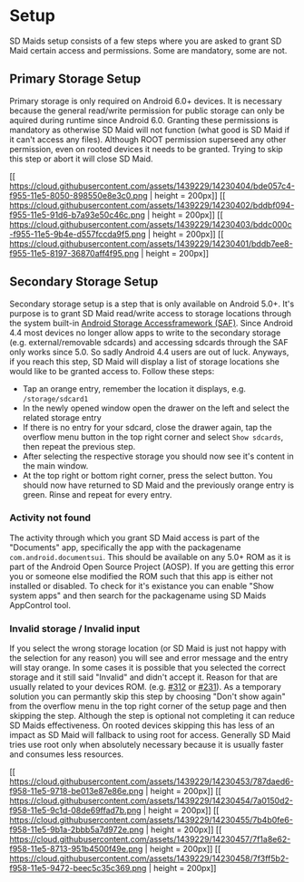 # Setup
SD Maids setup consists of a few steps where you are asked to grant SD Maid certain access and permissions. Some are mandatory, some are not.

## Primary Storage Setup
Primary storage is only required on Android 6.0+ devices. It is necessary because the general read/write permission for public storage can only be aquired during runtime since Android 6.0. Granting these permissions is mandatory as otherwise SD Maid will not function (what good is SD Maid if it can't access any files).
Although ROOT permission superseed any other permission, even on rooted devices it needs to be granted. Trying to skip this step or abort it will close SD Maid.

[[ https://cloud.githubusercontent.com/assets/1439229/14230404/bde057c4-f955-11e5-8050-898550e8e3c0.png | height = 200px]]
[[ https://cloud.githubusercontent.com/assets/1439229/14230402/bddbf094-f955-11e5-91d6-b7a93e50c46c.png | height = 200px]]
[[ https://cloud.githubusercontent.com/assets/1439229/14230403/bddc000c-f955-11e5-9b4e-d557fccda9f5.png | height = 200px]]
[[ https://cloud.githubusercontent.com/assets/1439229/14230401/bddb7ee8-f955-11e5-8197-36870aff4f95.png | height = 200px]]

## Secondary Storage Setup
Secondary storage setup is a step that is only available on Android 5.0+. It's purpose is to grant SD Maid read/write access to storage locations through the system built-in [Android Storage Accessframework (SAF)](http://developer.android.com/guide/topics/providers/document-provider.html).
Since Android 4.4 most devices no longer allow apps to write to the secondary storage (e.g. external/removable sdcards) and accessing sdcards through the SAF only works since 5.0. So sadly Android 4.4 users are out of luck.
Anyways, if you reach this step, SD Maid will display a list of storage locations she would like to be granted access to. Follow these steps:
* Tap an orange entry, remember the location it displays, e.g. `/storage/sdcard1`
* In the newly opened window open the drawer on the left and select the related storage entry
* If there is no entry for your sdcard, close the drawer again, tap the overflow menu button in the top right corner and select `Show sdcards`, then repeat the previous step.
* After selecting the respective storage you should now see it's content in the main window.
* At the top right or bottom right corner, press the select button.
You should now have returned to SD Maid and the previously orange entry is green. Rinse and repeat for every entry.

### Activity not found
The activity through which you grant SD Maid access is part of the "Documents" app, specifically the app with the packagename `com.android.documentsui`. This should be available on any 5.0+ ROM as it is part of the Android Open Source Project (AOSP). If you are getting this error you or someone else modified the ROM such that this app is either not installed or disabled. To check for it's existance you can enable "Show system apps" and then search for the packagename using SD Maids AppControl tool.

### Invalid storage / Invalid input
If you select the wrong storage location (or SD Maid is just not happy with the selection for any reason) you will see and error message and the entry will stay orange. In some cases it is possible that you selected the correct storage and it still said "Invalid" and didn't accept it. Reason for that are usually related to your devices ROM.
(e.g. [#312](../issues/312) or [#231](../issues/231)). As a temporary solution you can permantly skip this step by choosing "Don't show again" from the overflow menu in the top right corner of the setup page and then skipping the step. Although the step is optional not completing it can reduce SD Maids effectiveness. On rooted devices skipping this has less of an impact as SD Maid will fallback to using root for access. Generally SD Maid tries use root only when absolutely necessary because it is usually faster and consumes less resources.

[[ https://cloud.githubusercontent.com/assets/1439229/14230453/787daed6-f958-11e5-9718-be013e87e86e.png | height = 200px]]
[[ https://cloud.githubusercontent.com/assets/1439229/14230454/7a0150d2-f958-11e5-9c1d-08de69ffad7b.png | height = 200px]]
[[ https://cloud.githubusercontent.com/assets/1439229/14230455/7b4b0fe6-f958-11e5-9b1a-2bbb5a7d972e.png | height = 200px]]
[[ https://cloud.githubusercontent.com/assets/1439229/14230457/7f1a8e62-f958-11e5-8713-951b4500f49e.png | height = 200px]]
[[ https://cloud.githubusercontent.com/assets/1439229/14230458/7f3ff5b2-f958-11e5-9472-beec5c35c369.png | height = 200px]]